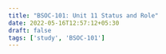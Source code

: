 ```yaml
---
title: "BSOC-101: Unit 11 Status and Role"
date: 2022-05-16T12:57:12+05:30
draft: false
tags: ['study', 'BSOC-101']
---
```


